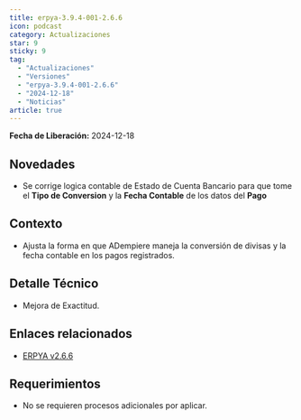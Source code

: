 ```yaml
---
title: erpya-3.9.4-001-2.6.6
icon: podcast
category: Actualizaciones
star: 9
sticky: 9
tag:
  - "Actualizaciones"
  - "Versiones"
  - "erpya-3.9.4-001-2.6.6"
  - "2024-12-18"
  - "Noticias"
article: true
---
```


**Fecha de Liberación:** 2024-12-18

## Novedades

- Se corrige logica contable de Estado de Cuenta Bancario para que tome el **Tipo de Conversion** y la **Fecha Contable** de los datos del **Pago**


## Contexto

- Ajusta la forma en que ADempiere maneja la conversión de divisas y la fecha contable en los pagos registrados.

## Detalle Técnico

- Mejora de Exactitud. 

## Enlaces relacionados

- [ERPYA v2.6.6](https://github.com/erpya/adempiere_patch_zk/releases/tag/2.6.6)

## Requerimientos

- No se requieren procesos adicionales por aplicar.
